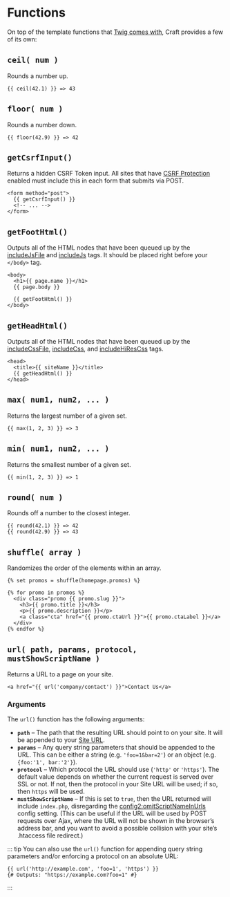 # Functions

On top of the template functions that [Twig comes with](https://twig.symfony.com/doc/functions/index.html), Craft provides a few of its own:


## `ceil( num )`

Rounds a number up.

```twig
{{ ceil(42.1) }} => 43
```

## `floor( num )`

Rounds a number down.

```twig
{{ floor(42.9) }} => 42
```

## `getCsrfInput()`

Returns a hidden CSRF Token input. All sites that have [CSRF Protection](https://craftcms.com/support/csrf-protection) enabled must include this in each form that submits via POST.

```twig
<form method="post">
  {{ getCsrfInput() }}
  <!-- ... -->
</form>
```

## `getFootHtml()`

Outputs all of the HTML nodes that have been queued up by the [includeJsFile](tags.md#includejsfile) and [includeJs](tags.md#includejs) tags. It should be placed right before your `</body>` tag.

```twig
<body>
  <h1>{{ page.name }}</h1>
  {{ page.body }}

  {{ getFootHtml() }}
</body>
```

## `getHeadHtml()`

Outputs all of the HTML nodes that have been queued up by the [includeCssFile](tags.md#includecssfile), [includeCss](tags.md#includecss), and [includeHiResCss](tags.md#includehirescss) tags.

```twig
<head>
  <title>{{ siteName }}</title>
  {{ getHeadHtml() }}
</head>
```

## `max( num1, num2, ... )`

Returns the largest number of a given set.

```twig
{{ max(1, 2, 3) }} => 3
```

## `min( num1, num2, ... )`

Returns the smallest number of a given set.

```twig
{{ min(1, 2, 3) }} => 1
```

## `round( num )`

Rounds off a number to the closest integer.

```twig
{{ round(42.1) }} => 42
{{ round(42.9) }} => 43
```

## `shuffle( array )`

Randomizes the order of the elements within an array.

```twig
{% set promos = shuffle(homepage.promos) %}

{% for promo in promos %}
  <div class="promo {{ promo.slug }}">
    <h3>{{ promo.title }}</h3>
    <p>{{ promo.description }}</p>
    <a class="cta" href="{{ promo.ctaUrl }}">{{ promo.ctaLabel }}</a>
  </div>
{% endfor %}
```

## `url( path, params, protocol, mustShowScriptName )`

Returns a URL to a page on your site.

```twig
<a href="{{ url('company/contact') }}">Contact Us</a>
```

### Arguments

The `url()` function has the following arguments:

- **`path`** – The path that the resulting URL should point to on your site. It will be appended to your [Site URL](https://craftcms.com/support/site-url).
- **`params`** – Any query string parameters that should be appended to the URL. This can be either a string (e.g. `'foo=1&bar=2'`) or an object (e.g. `{foo:'1', bar:'2'}`).
- **`protocol`** – Which protocol the URL should use (`'http'` or `'https'`). The default value depends on whether the current request is served over SSL or not. If not, then the protocol in your Site URL will be used; if so, then `https` will be used.
- **`mustShowScriptName`** – If this is set to `true`, then the URL returned will include `index.php`, disregarding the <config2:omitScriptNameInUrls> config setting. (This can be useful if the URL will be used by POST requests over Ajax, where the URL will not be shown in the browser’s address bar, and you want to avoid a possible collision with your site’s .htaccess file redirect.)

::: tip
You can also use the `url()` function for appending query string parameters and/or enforcing a protocol on an absolute URL:

```twig
{{ url('http://example.com', 'foo=1', 'https') }}
{# Outputs: "https://example.com?foo=1" #}
```
:::
